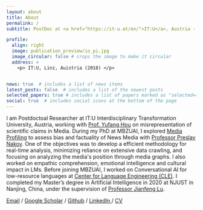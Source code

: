 ```yaml
---
layout: about
title: About
permalink: /
subtitle: PostDoc at <a href="https://it-u.at/en/">IT:U</a>, Austria - Ph.D. (NLP) from <a href='https://mbzuai.ac.ae/'>MBZUAI</a>, Abu-Dhabi - Masters (AI) from <a href='https://english.njust.edu.cn/'> NJUST</a>, Nanjing China.

profile:
  align: right
  image: publication_preview/io_pi.jpg
  image_circular: false # crops the image to make it circular
  address: >
    <p> IT:U, Linz, Auistria (2018) </p>


news: true  # includes a list of news items
latest_posts: false  # includes a list of the newest posts
selected_papers: true # includes a list of papers marked as "selected={true}"
social: true  # includes social icons at the bottom of the page
---
```


I am Postdoctoal Researcher at IT:U Interdisciplinary Transformation University, Austria, working with [Prof. Yufang Hou](https://scholar.google.com/citations?user=-fBym-EAAAAJ&hl=en) on misrepresentation of scientific claims in Media. During my PhD at MBZUAI, I explored [Media Profiling](https://github.com/ramybaly/News-Media-Reliability) to assess bias and factuality of News Media with [Professor Preslav Nakov](https://scholar.google.com/citations?user=DfXsKZ4AAAAJ&hl=en). One of the objectives was to develop a efficient methodology for real-time analysis, minimizing reliance on extensive data crawling, and focusing on analyzing the media's position through media graphs. I also worked on empathic comprehension, emotional intelligence and cultural impact in LMs. Before joining MBZUAI, I worked on Conversational AI for low-resource languages at [Center for Language Engineering (CLE)](https://www.kics.edu.pk/labs/about/cle). I completed my Master’s degree in Artificial Intelligence in 2020 at NJUST in Nanjing, China, under the supervision of [Professor Jianfeng Lu](https://teacher.njust.edu.cn/jsj/ljf/list.htm).

 <a href="mailto:arsalaan989@outlook.com">Email</a>  /  <a href="https://scholar.google.com/citations?user=ZvXClnUAAAAJ&hl=en">Google Scholar</a>  /  <a href="https://github.com/marslanm">Github</a>  /  <a href="https://www.linkedin.com/in/arsalaan989/">LinkedIn </a>  /  <a href="https://marslanm.github.io/assets/pdf/CV_Arslan_Dec.pdf">CV</a> 

[//]: # (<p align="justify" style="color:MediumSeaGreen;"> I am currently applying for Ph.D. in Computer Science/ Computer Vision for Fall 2023! I am interested in multi-modal understanding and generalization tasks for mainstream computer vision tasks.</p>)
